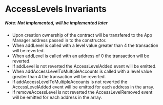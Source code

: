 # AccessLevels Invariants

##### Note: Not implemented, will be implemented later

- Upon creation ownership of the contract will be transfered to the App Manager address passed in to the constructor.
- When addLevel is called with a level value greater than 4 the transaction will be reverted.
- When addLevel is called with an address of 0 the transaction will be reverted.
- If addLevel is not reverted the AccessLevelAdded event will be emitted.
- When addAccessLevelToMultipleAccounts is called with a level value greater than 4 the transaction will be reverted.
- If addAccessLevelToMultipleAccounts is not reverted the AccessLevelAdded event will be emitted for each address in the array.
- If removeAccessLevel is not reverted the AccessLevelRemoved event will be emitted for each address in the array.